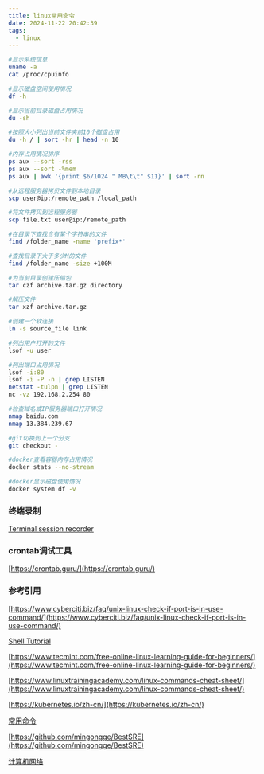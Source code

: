 ```yaml
---
title: linux常用命令
date: 2024-11-22 20:42:39
tags:
  - linux
---
```


``` bash
#显示系统信息
uname -a
cat /proc/cpuinfo  

#显示磁盘空间使用情况
df -h

#显示当前目录磁盘占用情况
du -sh

#按照大小列出当前文件夹前10个磁盘占用
du -h / | sort -hr | head -n 10

#内存占用情况排序
ps aux --sort -rss
ps aux --sort -%mem
ps aux | awk '{print $6/1024 " MB\t\t" $11}' | sort -rn

#从远程服务器拷贝文件到本地目录
scp user@ip:/remote_path /local_path

#将文件拷贝到远程服务器
scp file.txt user@ip:/remote_path

#在目录下查找含有某个字符串的文件
find /folder_name -name 'prefix*'

#查找目录下大于多少M的文件
find /folder_name -size +100M

#为当前目录创建压缩包
tar czf archive.tar.gz directory

#解压文件
tar xzf archive.tar.gz

#创建一个软连接
ln -s source_file link

#列出用户打开的文件
lsof -u user

#列出端口占用情况
lsof -i:80
lsof -i -P -n | grep LISTEN
netstat -tulpn | grep LISTEN
nc -vz 192.168.2.254 80

#检查域名或IP服务器端口打开情况
nmap baidu.com
nmap 13.384.239.67

#git切换到上一个分支
git checkout -

#docker查看容器内存占用情况
docker stats --no-stream

#docker显示磁盘使用情况
docker system df -v


```

### 终端录制

[Terminal session recorder](https://asciinema.org/)

### crontab调试工具

[https://crontab.guru/](https://crontab.guru/)


### 参考引用

[https://www.cyberciti.biz/faq/unix-linux-check-if-port-is-in-use-command/](https://www.cyberciti.biz/faq/unix-linux-check-if-port-is-in-use-command/)

[Shell Tutorial](https://bash.cyberciti.biz/guide/Main_Page)

[https://www.tecmint.com/free-online-linux-learning-guide-for-beginners/](https://www.tecmint.com/free-online-linux-learning-guide-for-beginners/)

[https://www.linuxtrainingacademy.com/linux-commands-cheat-sheet/](https://www.linuxtrainingacademy.com/linux-commands-cheat-sheet/)

[https://kubernetes.io/zh-cn/](https://kubernetes.io/zh-cn/)

[常用命令](https://github.com/liquanzhou/ops_doc/blob/master/shell%E5%AE%9E%E4%BE%8B%E6%89%8B%E5%86%8C.sh)

[https://github.com/mingongge/BestSRE](https://github.com/mingongge/BestSRE)

[计算机网络](https://mp.weixin.qq.com/s?__biz=MzI0MDQ4MTM5NQ==&mid=2247529511&idx=1&sn=9b1f3abfdf18e9cf24b31eccc063fdfe&chksm=e918113bde6f982d303d6a3d47235fd17f3e7ce241e816b39c0b47896791f498c54281e22496&token=1107524505&lang=zh_CN#rd)